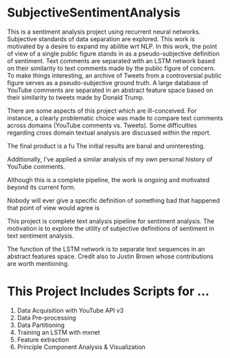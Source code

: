 # SubjectiveSentimentAnalysis
This is a sentiment analysis project using recurrent neural networks. Subjective standards of data 
separation are explored. This work is motivated by a desire to expand my abilitie wrt NLP. 
In this work, the point of  view of a single public figure stands in as a pseudo-subjective definition 
of sentiment. Text comments are separated with an LSTM network based on their similarity to text comments
made by the public figure of concern. To make things interesting, an archive of Tweets from a controversial
public figure serves as a pseudo-subjective ground truth. A large database of YouTube comments are separated in
an abstract feature space based on their similarity to tweets made by Donald Trump.

There are some aspects of this project which are ill-conceived. For instance, a clearly problematic choice
was made to compare text comments across domains (YouTube comments vs. Tweets). Some difficulties
regarding cross domain textual analysis are discussed within the report.

The final product is a fu
The initial results are banal and uninteresting. 

Additionally, I've applied a similar analysis of my own personal history of YouTube comments.

Although this is a complete pipeline, the work is ongoing and motivated beyond its current form.

Nobody will ever give a specific definition of something bad that happened that point of view would
agree is 

This project is complete text analysis pipeline for sentiment analysis. The motivation is to 
explore the utility of subjective definitions of sentiment in text sentiment analysis.

The function of the LSTM network is to separate text sequences in an abstract features space.
Credit also to Justin Brown whose contributions are worth mentioning.

# This Project Includes Scripts for ...

1. Data Acquisition with YouTube API v3
2. Data Pre-processing
3. Data Partitioning
4. Training an LSTM with mxnet
5. Feature extraction
6. Principle Component Analysis & Visualization

